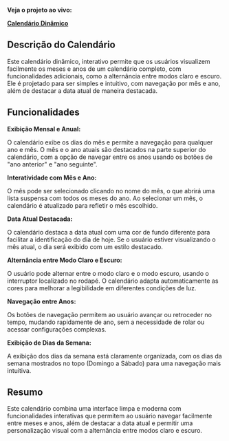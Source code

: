 **Veja o projeto ao vivo:**

**[Calendário Dinâmico](hhh)**

## Descrição do Calendário ##

Este calendário dinâmico, interativo permite que os usuários visualizem facilmente os meses e anos de um calendário completo, com funcionalidades adicionais, como a alternância entre modos claro e escuro. Ele é projetado para ser simples e intuitivo, com navegação por mês e ano, além de destacar a data atual de maneira destacada.

## Funcionalidades ##

**Exibição Mensal e Anual:**

O calendário exibe os dias do mês e permite a navegação para qualquer ano e mês.
O mês e o ano atuais são destacados na parte superior do calendário, com a opção de navegar entre os anos usando os botões de "ano anterior" e "ano seguinte".

**Interatividade com Mês e Ano:**

O mês pode ser selecionado clicando no nome do mês, o que abrirá uma lista suspensa com todos os meses do ano.
Ao selecionar um mês, o calendário é atualizado para refletir o mês escolhido.

**Data Atual Destacada:**

O calendário destaca a data atual com uma cor de fundo diferente para facilitar a identificação do dia de hoje. Se o usuário estiver visualizando o mês atual, o dia será exibido com um estilo destacado.

**Alternância entre Modo Claro e Escuro:**

O usuário pode alternar entre o modo claro e o modo escuro, usando o interruptor localizado no rodapé. O calendário adapta automaticamente as cores para melhorar a legibilidade em diferentes condições de luz.

**Navegação entre Anos:**

Os botões de navegação permitem ao usuário avançar ou retroceder no tempo, mudando rapidamente de ano, sem a necessidade de rolar ou acessar configurações complexas.

**Exibição de Dias da Semana:**

A exibição dos dias da semana está claramente organizada, com os dias da semana mostrados no topo (Domingo a Sábado) para uma navegação mais intuitiva.

## Resumo ##

Este calendário combina uma interface limpa e moderna com funcionalidades interativas que permitem ao usuário navegar facilmente entre meses e anos, além de destacar a data atual e permitir uma personalização visual com a alternância entre modos claro e escuro.
